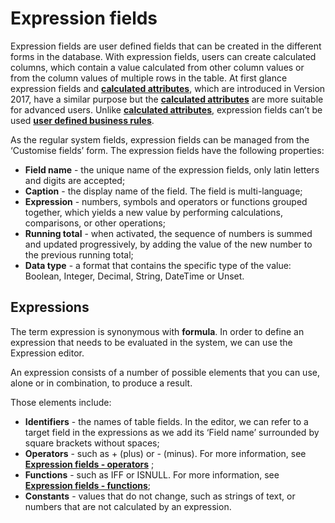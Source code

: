 # Expression fields


Expression fields are user defined fields that can be created in the different forms in the database. With expression fields, users can create calculated columns, which contain a value calculated from other column values or from the column values of multiple rows in the table. Аt first glance еxpression fields and **[calculated attributes](https://docs.erp.net/tech/advanced/calculated-attributes/index.html)**, which are introduced in Version 2017, have a similar purpose but the **[calculated attributes](https://docs.erp.net/tech/advanced/calculated-attributes/index.html)** are more suitable for advanced users. Unlike **[calculated attributes](https://docs.erp.net/tech/advanced/calculated-attributes/index.html)**, expression fields can’t be used **[user defined business rules](https://docs.erp.net/tech/advanced/user-business-rules/index.html)**.
 
As the regular system fields, expression fields can be managed from the ‘Customise fields’ form.
The expression fields have the following properties:
- **Field name** - the unique name of the expression fields, only latin letters and digits are accepted;
- **Caption** - the display name of the field. The field is multi-language;
- **Expression** - numbers, symbols and operators or functions grouped together, which yields a new value by performing calculations, comparisons, or other operations;
- **Running total** - when activated, the sequence of numbers is summed and updated progressively, by adding the value of the new number to the previous running total;
- **Data type** - a format that contains the specific type of the value: Boolean, Integer, Decimal, String, DateTime or Unset.
## Expressions
 
The term expression is synonymous with **formula**. In order to define an expression that needs to be evaluated in the system, we can use the Expression editor.

An expression consists of a number of possible elements that you can use, alone or in combination, to produce a result.

Those elements include:
- **Identifiers** - the names of table fields. In the editor, we can refer to a target field in the expressions as we add its ‘Field name’ surrounded by square brackets without spaces;
- **Operators** - such as + (plus) or - (minus). For more information, see **[Expression fields - operators](https://docs.erp.net/winclient/introduction/expression-fields/operators.html)** ;
- **Functions** - such as IFF or ISNULL. For more information, see **[Expression fields - functions](https://docs.erp.net/winclient/introduction/expression-fields/functions.html)**;
- **Constants**  - values that do not change, such as strings of text, or numbers that are not calculated by an expression.


